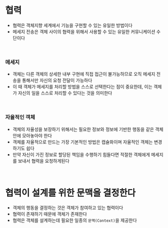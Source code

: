 # 협력

- 협력은 객체지향 세계에서 기능을 구현할 수 있는 유일한 방법이다
- 메세지 전송은 객체 사이의 협력을 위해서 사용할 수 있는 유일한 커뮤니케이션 수단이다

<br>

### 메세지

- 객체는 다른 객체의 상세한 내부 구현에 직접 접근이 불가능하므로 오직 메세지 전송을 통해서만 자신의 요청 전달이 가능하다
- 이 때 객체가 메세지를 처리할 방법을 스스로 선택한다는 점이 중요한데, 이는 객체가 자신의 일을 스스로 처리할 수 있다는 것을 의미한다

<br>

### 자율적인 객체

- 객체의 자율성을 보장하기 위해서는 필요한 정보와 정보에 기반한 행동을 같은 객체 안에 모아놓아야 한다
- 객체를 자율적으로 만드는 가장 기본적인 방법은 캡슐화이며 자율적인 객체는 변경하기도 쉽다
- 만약 자신이 가진 정보로 할당된 책임을 수행하기 힘들다면 적절한 객체에게 메세지를 보내서 협력을 요청하게된다

<br>

# 협력이 설계를 위한 문맥을 결정한다

- 객체의 행동을 결정하는 것은 객체가 참여하고 있는 협력이다
- 협력이 존재하기 때문에 객체가 존재한다
- 협력은 객체를 설계하는데 필요한 일종의 `문맥(Context)`을 제공한다
